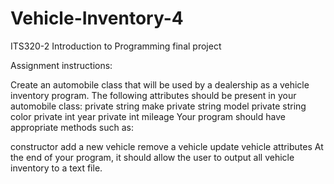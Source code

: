# Vehicle-Inventory-4
ITS320-2 Introduction to Programming final project

Assignment instructions:

Create an automobile class that will be used by a dealership as a vehicle inventory program.  The following attributes should be present in your automobile class:
private string make
private string model
private string color
private int year
private int mileage
Your program should have appropriate methods such as:

constructor
add a new vehicle
remove a vehicle
update vehicle attributes
At the end of your program, it should allow the user to output all vehicle inventory to a text file.

